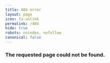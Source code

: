 ```yaml
---
title: 404 error
layout: page
icon: fa-unlink
permalink: /404
hide: true
robots: noindex, nofollow
canonical: false
---
```


### The requested page could not be found.
